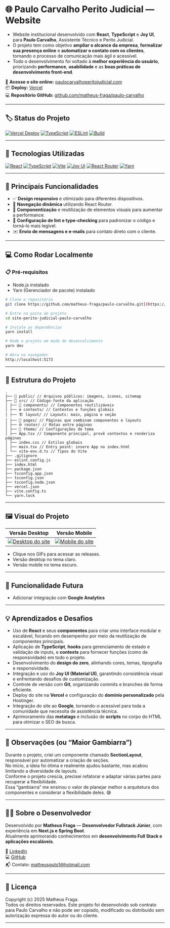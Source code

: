 # 🌐 Paulo Carvalho Perito Judicial — Website

- Website institucional desenvolvido com **React**, **TypeScript** e **Joy UI**, para **Paulo Carvalho**, Assistente Técnico e Perito Judicial.  
- O projeto tem como objetivo **ampliar o alcance da empresa**, **formalizar sua presença online** e **automatizar o contato com os clientes**, tornando o processo de comunicação mais ágil e acessível.  
- Todo o desenvolvimento foi voltado à **melhor experiência do usuário**, priorizando **performance**, **usabilidade** e as **boas práticas de desenvolvimento front-end**.

🔗 **Acesse o site online:** [paulocarvalhoperitojudicial.com](https://paulocarvalhoperitojudicial.com)  
📦 **Deploy:** [Vercel](https://vercel.com)  
💻 **Repositório GitHub:** [github.com/matheus-fraga/paulo-carvalho](https://github.com/matheus-fraga/paulo-carvalho)

---

## 🏷️ Status do Projeto

[![Vercel Deploy](https://img.shields.io/badge/Vercel-Deploy-brightgreen?style=for-the-badge&logo=vercel&logoColor=white)](https://vercel.com)
[![TypeScript](https://img.shields.io/badge/TypeScript-3178C6?style=for-the-badge&logo=typescript&logoColor=white)](https://www.typescriptlang.org/)
[![ESLint](https://img.shields.io/badge/ESLint-4B32C3?style=for-the-badge&logo=eslint&logoColor=white)](https://eslint.org/)
[![Build](https://img.shields.io/badge/Build-Passing-brightgreen?style=for-the-badge)](https://github.com/FragaTheus/paulo-carvalho/actions)

---

## 🚀 Tecnologias Utilizadas

[![React](https://img.shields.io/badge/React-20232A?style=for-the-badge&logo=react&logoColor=61DAFB)](https://reactjs.org/)
[![TypeScript](https://img.shields.io/badge/TypeScript-3178C6?style=for-the-badge&logo=typescript&logoColor=white)](https://www.typescriptlang.org/)
[![Vite](https://img.shields.io/badge/Vite-646CFF?style=for-the-badge&logo=vite&logoColor=FFD62E)](https://vitejs.dev/)
[![Joy UI](https://img.shields.io/badge/Joy%20UI-007FFF?style=for-the-badge&logo=mui&logoColor=white)](https://mui.com/joy-ui/)
[![React Router](https://img.shields.io/badge/React_Router-CA4245?style=for-the-badge&logo=react-router&logoColor=white)](https://reactrouter.com/)
[![Yarn](https://img.shields.io/badge/Yarn-2C8EBB?style=for-the-badge&logo=yarn&logoColor=white)](https://yarnpkg.com/)

---

## 🧠 Principais Funcionalidades

- ✅ **Design responsivo** e otimizado para diferentes dispositivos.  
- 🔄 **Navegação dinâmica** utilizando React Router.  
- 🧩 **Componentização** e reutilização de elementos visuais para aumentar a performance.  
- 🧹 **Configuração de lint e type-checking** para padronizar o código e torná-lo mais legível.  
- ✉️ **Envio de mensagens e e-mails** para contato direto com o cliente.   

---

## 💻 Como Rodar Localmente
### 📋 Pré-requisitos
- Node.js instalado
- Yarn (Gerenciador de pacote) instalado

```bash
# Clone o repositório
git clone https://github.com/matheus-fraga/paulo-carvalho.git](https://github.com/FragaTheus/site-perito-judicial-paulo-carvalho.git

# Entre na pasta do projeto
cd site-perito-judicial-paulo-carvalho

# Instale as dependências
yarn install

# Rode o projeto em modo de desenvolvimento
yarn dev

# Abra no navegador
http://localhost:5173
```

---

## 📁 Estrutura do Projeto

```
.
├── 📂 public/ // Arquivos públicos: imagens, ícones, sitemap
├── 📂 src/ // Código-fonte da aplicação
│ ├── 🧩 components/ // Componentes reutilizáveis
│ ├── ⚙️ contexts/ // Contextos e funções globais
│ ├── 🏗 layout/ // Layouts: main, página e seção
│ ├── 📄 pages/ // Páginas que combinam componentes e layouts
│ ├── 🌐 router/ // Rotas entre páginas
│ ├── 🎨 theme/ // Configurações de tema
│ ├── App.tsx // Componente principal, provê contextos e renderiza páginas
│ ├── index.css // Estilos globais
│ ├── main.tsx // Entry point: insere App no index.html
│ └── vite-env.d.ts // Tipos do Vite
├── .gitignore
├── eslint.config.js
├── index.html
├── package.json
├── tsconfig.app.json
├── tsconfig.json
├── tsconfig.node.json
├── vercel.json
├── vite.config.ts
└── yarn.lock
```

---

## 🖼️ Visual do Projeto 

| Versão Desktop                           | Versão Mobile                          |
| ---------------------------------------- | -------------------------------------- |
| [![Desktop do site](https://github.com/user-attachments/assets/707338d2-6bff-412d-87e8-52b54ec4e21d)](https://github.com/user-attachments/assets/707338d2-6bff-412d-87e8-52b54ec4e21d) | [![Mobile do site](https://github.com/user-attachments/assets/5f28c831-ae07-400e-a251-a69803ec8c23)](https://github.com/user-attachments/assets/5f28c831-ae07-400e-a251-a69803ec8c23) |

- Clique nos GIFs para acessar as releases.
- Versão desktop no tema claro.
- Versão mobile no tema escuro.

---

## 🚀 Funcionalidade Futura

- Adicionar integração com **Google Analytics**  

---

## 💡 Aprendizados e Desafios

- Uso de **React** e seus **componentes** para criar uma interface modular e escalável, focando em desempenho por meio da reutilização de componentes principais.  
- Aplicação de **TypeScript**, **hooks** para gerenciamento de estado e validação de inputs, e **contexts** para fornecer funções (como de responsividade) em todo o projeto.  
- Desenvolvimento do **design do zero**, alinhando cores, temas, tipografia e responsividade.  
- Integração e uso do **Joy UI (Material UI)**, garantindo consistência visual e enfrentando desafios de customização.  
- Controle de versão com **Git**, organizando commits e branches de forma eficiente.  
- Deploy do site na **Vercel** e configuração do **domínio personalizado** pela Hostinger.  
- Integração do site ao **Google**, tornando-o acessível para toda a comunidade que necessita de assistência técnica.  
- Aprimoramento das **metatags** e inclusão de **scripts** no corpo do HTML para otimizar o SEO de busca.  

---

## 🧩 Observações (ou “Maior Gambiarra”)

Durante o projeto, criei um componente chamado **SectionLayout**, responsável por automatizar a criação de seções.  
No início, a ideia foi ótima e realmente ajudou bastante, mas acabou limitando a diversidade de layouts.  
Conforme o projeto crescia, precisei refatorar e adaptar várias partes para recuperar a flexibilidade.  
Essa “gambiarra” me ensinou o valor de planejar melhor a arquitetura dos componentes e considerar a flexibilidade deles. 😅


---

## 👨‍💻 Sobre o Desenvolvedor

Desenvolvido por **Matheus Fraga** — **Desenvolvedor Fullstack Júnior**, com experiência em **Next.js e Spring Boot**.  
Atualmente aprimorando conhecimentos em **desenvolvimento Full Stack e aplicações escaláveis**.

🔗 [LinkedIn](https://www.linkedin.com/in/matheus-fraga-dev-full-stack/)  
💻 [GitHub](https://github.com/FragaTheus)  
📬 Contato: matheusguto1@hotmail.com

---

## 📄 Licença

Copyright (c) 2025 Matheus Fraga.  
Todos os direitos reservados. Este projeto foi desenvolvido sob contrato para Paulo Carvalho e não pode ser copiado, modificado ou distribuído sem autorização expressa do autor ou do cliente.

---


